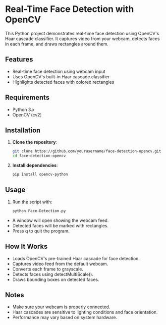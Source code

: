 # Real-Time Face Detection with OpenCV

This Python project demonstrates real-time face detection using OpenCV's Haar cascade classifier. It captures video from your webcam, detects faces in each frame, and draws rectangles around them.

## Features

- Real-time face detection using webcam input
- Uses OpenCV's built-in Haar cascade classifier
- Highlights detected faces with colored rectangles

## Requirements

- Python 3.x
- OpenCV (cv2)

## Installation

1. **Clone the repository**:
   ```bash
   git clone https://github.com/yourusername/face-detection-opencv.git
   cd face-detection-opencv

2. **Install dependencies**:
   ```bash
   pip install opencv-python

## Usage

1. Run the script with:
   ```bash
   python Face-Detection.py

- A window will open showing the webcam feed.
- Detected faces will be marked with rectangles.
- Press q to quit the program.

## How It Works

- Loads OpenCV's pre-trained Haar cascade for face detection.
- Captures video feed from the default webcam.
- Converts each frame to grayscale.
- Detects faces using detectMultiScale().
- Draws bounding boxes on detected faces.

## Notes

- Make sure your webcam is properly connected.
- Haar cascades are sensitive to lighting conditions and face orientation.
- Performance may vary based on system hardware.





